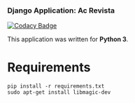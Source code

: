### Django Application: Ac Revista

[![Codacy Badge](https://api.codacy.com/project/badge/Grade/52422b3e9f00467db7f6f50e0509bb8b)](https://www.codacy.com/app/Metonimie/acrevista?utm_source=github.com&utm_medium=referral&utm_content=Metonimie/acrevista&utm_campaign=badger)

This application was written for **Python 3**.

Requirements
============
```
pip install -r requirements.txt
sudo apt-get install libmagic-dev 
```

